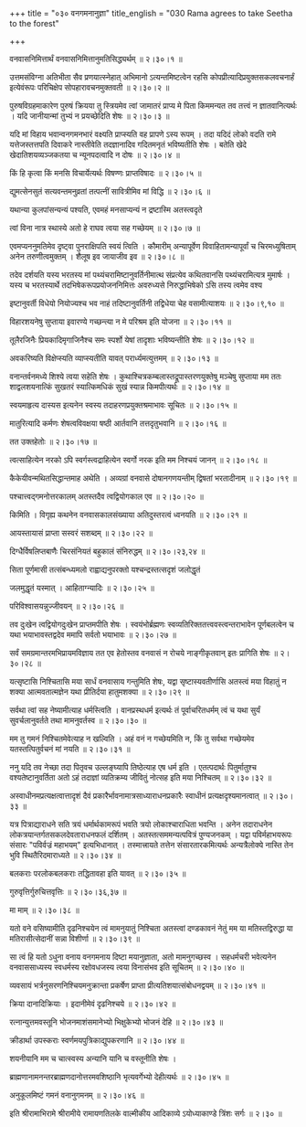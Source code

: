 +++
title = "०३० वनगमनानुज्ञा"
title_english = "030 Rama agrees to take Seetha to the forest"

+++


वनवासनिमित्तार्थं वनवासनिमित्तानुमतिसिद्ध्यर्थम्  ॥  २।३०।१  ॥   

  

उत्तमसंविग्ना अतिभीता सैव प्रणयात्स्नेहात् अभिमानो ऽत्यन्तमिष्टत्वेन
रहसि कोपप्रीत्यादिप्रयुक्तसकलवचनार्हं इत्येवंरूपः परिचिक्षेप
सोपहारावचनमुक्तवती  ॥  २।३०।२  ॥   

  

पुरुषविग्रहमाकारेण पुरुषं क्रियया तु स्त्रियमेव त्वां जामातरं प्राप्य मे
पिता किममन्यत तव तत्त्वं न ज्ञातवानित्यर्थः । यदि जानीयान्मां तुभ्यं न
प्रयच्छेदिति शेषः  ॥  २।३०।३  ॥   

  

यदि मां विहाय भवान्वनगमनभारं वक्ष्यति प्राप्स्यति वह प्रापणे ऽस्य रूपम्
। तदा यदिदं लोको वदति रामे यत्तेजस्तत्तपति दिवाकरे नास्तीवेति
तदज्ञानादिव गदितमनृतं भविष्यतीति शेषः । बतेति खेदे खेदातिशयव्यञ्जकतया च
न्यूनपदत्वादि न दोषः  ॥  २।३०।४  ॥   

  

किं हि कृत्वा किं मनसि विचार्येत्यर्थः विषण्णः प्राप्तविषादः  ॥  २।३०।५
 ॥   

  

द्युमत्सेनसुतं सत्यवन्तमनुव्रतां तत्पत्नीं सावित्रीमिव मां विद्धि  ॥ 
२।३०।६  ॥   

  

यथान्या कुलपांसन्यन्यं पश्यति, एवमहं मनसाप्यन्यं न द्रष्टास्मि
अतस्त्वदृते  

त्वां विना नात्र स्थास्ये अतो हे राघव त्वया सह गच्छेयम्  ॥  २।३०।७  ॥   

  

एवमप्यननुमतिमेव दृष्ट्वा पुनराक्षिपति स्वयं त्विति । कौमारीम्
अन्यापूर्वेण विवाहितामन्यापूर्वां च चिरमध्युषिताम् अनेन तरुणीत्वमुक्तम्
। शैलूष इव जायाजीव इव  ॥  २।३०।८  ॥   

  

तदेव दर्शयति यस्य भरतस्य मां पथ्यंचरामिष्टानुवर्तिनीमात्थ संप्रत्येव
कथितवानसि पथ्यंचरामित्यत्र मुमार्षः । यस्य च भरतस्यार्थे
तदभिषेकरूपप्रयोजननिमित्तः अवरुध्यसे निरुद्धाभिषेको ऽसि तस्य त्वमेव
वश्य  

इष्टानुवर्ती विधेयो नियोज्यश्च भव नाहं तदिष्टानुवर्तिनी तद्विधेया चेह
वसामीत्याशयः  ॥  २।३०।९,१०  ॥   

  

विहारशयनेषु सुप्ताया इवारण्ये गच्छन्त्या न मे परिश्रम इति योजना  ॥ 
२।३०।११  ॥   

  

तूलैरजिनैः प्रियकादिमृगाजिनैश्च समः स्पर्शो येषां तादृशाः भविष्यन्तीति
शेषः  ॥  २।३०।१२  ॥   

  

अवकरिष्यति विक्षेप्स्यति व्याप्स्यतीति यावत् परार्ध्यमत्युत्तमम्  ॥ 
२।३०।१३  ॥   

  

वनान्तर्वनमध्ये शिश्ये त्वया सहेति शेषः ।
कुथाश्चित्रकम्बलास्तद्रूपास्तरणयुक्तेषु मञ्चेषु सुप्ताया मम ततः
शाद्वलशयनात्किं सुखतरं स्यात्किमधिकं सुखं स्यान्न किमपीत्यर्थः  ॥ 
२।३०।१४  ॥   

  

स्वयमाहृत्य दास्यस इत्यनेन स्वस्य तदाहरणप्रयुक्तश्रमाभावः सूचितः  ॥ 
२।३०।१५  ॥   

  

मातुरित्यादि कर्मणः शेषत्वविवक्षया षष्ठी आर्तवानि तत्तदृतुभवानि  ॥ 
२।३०।१६ ॥   

  

तत उक्तहेतोः  ॥  २।३०।१७  ॥   

  

त्वत्साहित्येन नरको ऽपि स्वर्गस्त्वद्राहित्येन स्वर्गो नरक इति मम
निश्चयं जानन्  ॥  २।३०।१८  ॥   

  

कैकेयीवन्मथितसिद्धान्तमाह अथेति । अव्यग्रां वनवासे दोषानगणयन्तीम्
द्विषतां भरतादीनाम्  ॥  २।३०।१९  ॥   

  

पश्चात्त्वद्गमनोत्तरकालम् अतस्तदैव त्वद्वियोगकाल एव  ॥  २।३०।२०  ॥   

  

किमिति । विगृह्य कथनेन वनवासकालसंख्याया अतिदुस्तरत्वं ध्वनयति  ॥  २।३०।२१
 ॥   

  

आयस्तायासं प्राप्ता सस्वरं सशब्दम्  ॥  २।३०।२२  ॥   

  

दिग्धैर्विषलिप्तबाणैः चिरसंनियतं बहुकालं संनिरुद्धम्  ॥  २।३०।२३,२४  ॥   

  

सिता पूर्णमासी तत्संबन्ध्यमलो राह्वाद्यनुपरक्तो यश्चन्द्रस्तत्सदृशं
जलोद्धृतं  

जलमुद्धृतं यस्मात् । आहिताग्न्यादिः  ॥  २।३०।२५  ॥   

  

परिविश्वासयन्नुज्जीवयन्  ॥  २।३०।२६  ॥   

  

तव दुःखेन त्वद्वियोगदुःखेन प्राप्तमपीति शेषः । स्वयंभोर्ब्रह्मणः
स्वव्यतिरिक्ततत्त्ववस्त्वन्तराभावेन पूर्णबलत्वेन च यथा भयाभावस्तद्वदेव
ममापि सर्वतो भयाभावः  ॥  २।३०।२७  ॥   

  

सर्वं समग्रमान्तरमभिप्रायमविज्ञाय तत एव हेतोस्तव वनवासं न रोचये
नाङ्गीकृतवान् इतः प्रागिति शेषः  ॥  २।३०।२८  ॥   

  

यत्सृष्टासि निश्चितासि मया सार्धं वनवासाय गन्तुमिति शेषः, यद्वा
सृष्टास्यवतीर्णासि अतस्त्वं मया विहातुं न शक्या आत्मवतात्मज्ञेन यथा
प्रीतिर्दया हातुमशक्या  ॥  २।३०।२९  ॥   

  

सर्वथा त्वां सह नेष्यामीत्याह धर्मस्त्विति । वानप्रस्थधर्म इत्यर्थः तं
पूर्वाचरितधर्मम् त्वं च यथा सुर्यं सुवर्चलानुवर्तते तथा मामनुवर्तस्व  ॥ 
२।३०।३०  ॥   

  

मम तु गमनं निश्चितमेवेत्याह न खल्विति । अहं वनं न गच्छेयमिति न, किं तु
सर्वथा गच्छेयमेव यतस्तत्पितुर्वचनं मां नयति  ॥  २।३०।३१  ॥   

  

ननु यदि तव नेच्छा तदा पितृवच उल्लङ्घ्यापि तिष्ठेत्याह एष धर्म इति ।
एतत्पदार्थः पितुर्मातुश्च वश्यतेष्टानुवर्तिता अतो ऽहं तदाज्ञां
व्यतिक्रम्य जीवितुं नोत्सह इति मया निश्चितम्  ॥  २।३०।३२  ॥   

  

अस्वाधीनमप्रत्यक्षत्वात्तादृशं दैवं
प्रकारैर्भावनामात्रसाध्याराधनप्रकारैः स्वाधीनं प्रत्यक्षदृश्यमानत्वात्
 ॥  २।३०।३३  ॥   

  

यत्र पित्राद्याराधने सति त्रयं धर्मार्थकामरूपं भवति त्रयो लोकाश्चाराधिता
भवन्ति । अनेन तदाराधनेन लोकत्रयान्तर्गतसकलदेवताराधनफलं दर्शितम् ।
अतस्तत्सममन्यत्पवित्रं पुण्यजनकम् । यद्वा पविर्महाभयरूपः संसारः
"पविर्वज्रं महाभयम्" इत्यभिधानात् । तस्मात्त्रायते तत्तेन
संसारतारकमित्यर्थः अन्यत्रैलोक्ये नास्ति तेन भुवि स्थितैरिदमाराध्यते  ॥ 
२।३०।३४  ॥   

  

बलकराः परलोकबलकराः तद्धितावहा इति यावत्  ॥  २।३०।३५  ॥   

  

गुरुवृत्तिर्गुरुचित्तवृत्तिः  ॥  २।३०।३६,३७  ॥   

  

मा माम्  ॥  २।३०।३८  ॥   

  

यतो वने वसिष्यामीति दृढनिश्चयेन त्वं मामनुयातुं निश्चिता अतस्त्वां
दण्डकावनं नेतुं मम या मतिस्तद्विरुद्धा या मतिरासीत्सेदानीं सन्ना
विशीर्णा  ॥  २।३०।३९  ॥   

  

सा त्वं हि यतो ऽधुना वनाय वनगमनाय दिष्टा मयानुज्ञाता, अतो मामनुगच्छस्व ।
सहधर्मचरी भवेत्यनेन वनवाससाध्यस्य स्वधर्मस्य रक्षोवधजस्य त्वया विनासंभव
इति सूचितम्  ॥  २।३०।४०  ॥   

  

व्यवसायं भर्त्रनुसरणनिश्चियमनुक्रान्ता प्रकर्षेण प्राप्ता
प्रीत्यतिशयात्संबोधनद्वयम्  ॥  २।३०।४१  ॥   

  

क्रिया दानादिक्रियाः । इदानीमेवं दृढनिश्चये  ॥  २।३०।४२  ॥   

  

रत्नान्युत्तमवस्तूनि भोजनमाशंसमानेभ्यो भिक्षुकेभ्यो भोजनं देहि  ॥ 
२।३०।४३ ॥   

  

क्रीडार्था उपस्कराः स्वर्णमयपुत्रिकाद्युपकरणानि  ॥  २।३०।४४  ॥   

  

शयनीयानि मम च चात्स्वस्य अन्यानि यानि च वस्तूनीति शेषः ।  

ब्राह्मणानामनन्तरब्राह्मणदानोत्तरमवशिष्ठानि भृत्यवर्गेभ्यो देहीत्यर्थः
 ॥  २।३०।४५  ॥   

  

अनुकूलमिष्टं गमनं वनानुगमनम्  ॥  २।३०।४६  ॥   

  

इति श्रीरामाभिरामे श्रीरामीये रामायणतिलके वाल्मीकीय आदिकाव्ये
ऽयोध्याकाण्डे त्रिंशः सर्गः  ॥  २।३०  ॥   

  

  


